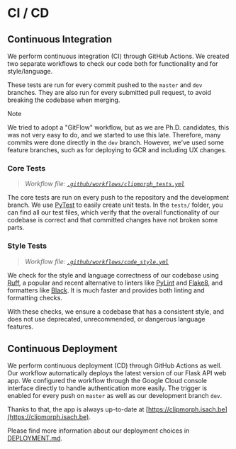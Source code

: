 # CI / CD

## Continuous Integration

We perform continuous integration (CI) through GitHub Actions. We created 
two separate workflows to check our code both for functionality and for 
style/language.

These tests are run for every commit pushed to the `master` and `dev` branches. They
are also run for every submitted pull request, to avoid breaking the codebase when
merging.

> [!NOTE]
> We tried to adopt a "GitFlow" workflow, but as we are Ph.D. candidates, this
> was not very easy to do, and we started to use this late. Therefore, many
> commits were done directly in the `dev` branch. However, we've used some
> feature branches, such as for deploying to GCR and including UX changes.

### Core Tests

> *Workflow file: [`.github/workflows/clipmorph_tests.yml`](https://github.com/iSach/clipmorph/actions/workflows/clipmorph_tests.yml)*

The core tests are run on every push to the repository and the development 
branch. We use [PyTest](https://docs.pytest.org/) to easily create unit 
tests. In the `tests/` folder, you can find all our test files, which 
verify that the overall functionality of our codebase is correct and that 
committed changes have not broken some parts.

### Style Tests

> *Workflow file: 
> [`.github/workflows/code_style.yml`](https://github.com/iSach/clipmorph/actions/workflows/code_style.yml)*

We check for the style and language correctness of our codebase using
[Ruff](https://docs.astral.sh/ruff/), a popular and recent alternative to 
linters like [PyLint](https://github.com/pylint-dev/pylint) and
[Flake8](https://github.com/pycqa/flake8), and formatters like
[Black](https://pypi.org/project/black/). It is much faster and provides 
both linting and formatting checks. 

With these checks, we ensure a codebase that has a consistent style, and 
does not use deprecated, unrecommended, or dangerous language features.

## Continuous Deployment

We perform continuous deployment (CD) through GitHub Actions as well. Our 
workflow automatically deploys the latest version of our Flask API web app. 
We configured the workflow through the Google Cloud console interface 
directly to handle authentication more easily. The trigger is enabled for 
every push on `master` as well as our development branch `dev`.

Thanks to that, the app is always up-to-date at 
[https://clipmorph.isach.be](https://clipmorph.isach.be).

Please find more information about our deployment choices in [DEPLOYMENT.md](DEPLOYMENT.md).

